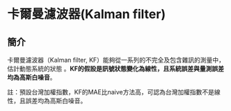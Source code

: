 # 卡爾曼濾波器\(Kalman filter\)

## 簡介

卡爾曼濾波器（Kalman filter, KF）能夠從一系列的不完全及包含雜訊的測量中，估計動態系統的狀態。**KF的假設是訊號狀態變化為線性，且系統誤差與量測誤差均為高斯白噪音**。

註：預設台灣加權指數，KF的MAE比naive方法高，可認為台灣加權指數不是線性，且誤差均為高斯白噪音。



